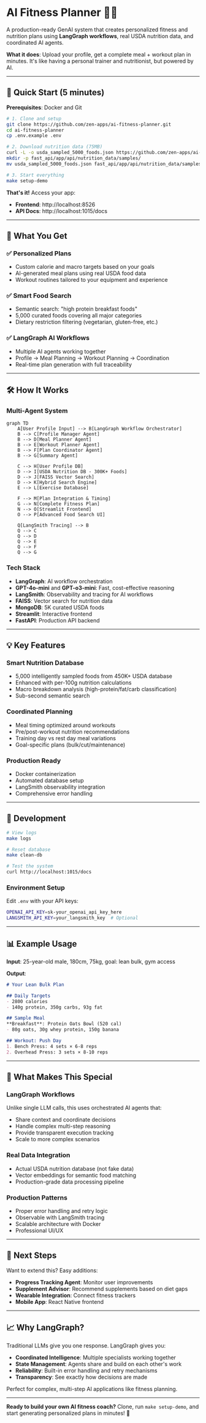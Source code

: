 # AI Fitness Planner 🏋️‍♂️

A production-ready GenAI system that creates personalized fitness and nutrition plans using **LangGraph workflows**, real USDA nutrition data, and coordinated AI agents.

**What it does**: Upload your profile, get a complete meal + workout plan in minutes. It's like having a personal trainer and nutritionist, but powered by AI.

---

## 🚀 Quick Start (5 minutes)

**Prerequisites**: Docker and Git

```bash
# 1. Clone and setup
git clone https://github.com/zen-apps/ai-fitness-planner.git
cd ai-fitness-planner
cp .env.example .env

# 2. Download nutrition data (75MB)
curl -L -o usda_sampled_5000_foods.json https://github.com/zen-apps/ai-fitness-planner/releases/download/v1.0.0/usda_sampled_5000_foods.json
mkdir -p fast_api/app/api/nutrition_data/samples/
mv usda_sampled_5000_foods.json fast_api/app/api/nutrition_data/samples/

# 3. Start everything
make setup-demo
```

**That's it!** Access your app:
- **Frontend**: http://localhost:8526
- **API Docs**: http://localhost:1015/docs

---

## 🎯 What You Get

### ✅ **Personalized Plans**
- Custom calorie and macro targets based on your goals
- AI-generated meal plans using real USDA food data
- Workout routines tailored to your equipment and experience

### ✅ **Smart Food Search**
- Semantic search: "high protein breakfast foods" 
- 5,000 curated foods covering all major categories
- Dietary restriction filtering (vegetarian, gluten-free, etc.)

### ✅ **LangGraph AI Workflows**
- Multiple AI agents working together
- Profile → Meal Planning → Workout Planning → Coordination
- Real-time plan generation with full traceability

---

## 🛠️ How It Works

### **Multi-Agent System**

```mermaid
graph TD
    A[User Profile Input] --> B[LangGraph Workflow Orchestrator]
    B --> C[Profile Manager Agent]
    B --> D[Meal Planner Agent]
    B --> E[Workout Planner Agent]
    B --> F[Plan Coordinator Agent]
    B --> G[Summary Agent]
    
    C --> H[User Profile DB]
    D --> I[USDA Nutrition DB - 300K+ Foods]
    D --> J[FAISS Vector Search]
    D --> K[Hybrid Search Engine]
    E --> L[Exercise Database]
    
    F --> M[Plan Integration & Timing]
    G --> N[Complete Fitness Plan]
    N --> O[Streamlit Frontend]
    O --> P[Advanced Food Search UI]
    
    Q[LangSmith Tracing] --> B
    Q --> C
    Q --> D
    Q --> E
    Q --> F
    Q --> G
```

### **Tech Stack**
- **LangGraph**: AI workflow orchestration
- **GPT-4o-mini** and **GPT-o3-mini**: Fast, cost-effective reasoning
- **LangSmith**: Observability and tracing for AI workflows
- **FAISS**: Vector search for nutrition data
- **MongoDB**: 5K curated USDA foods
- **Streamlit**: Interactive frontend
- **FastAPI**: Production API backend

---

## 💡 Key Features

### **Smart Nutrition Database**
- 5,000 intelligently sampled foods from 450K+ USDA database
- Enhanced with per-100g nutrition calculations
- Macro breakdown analysis (high-protein/fat/carb classification)
- Sub-second semantic search

### **Coordinated Planning**
- Meal timing optimized around workouts
- Pre/post-workout nutrition recommendations
- Training day vs rest day meal variations
- Goal-specific plans (bulk/cut/maintenance)

### **Production Ready**
- Docker containerization
- Automated database setup
- LangSmith observability integration
- Comprehensive error handling

---

## 🔧 Development

```bash
# View logs
make logs

# Reset database
make clean-db

# Test the system
curl http://localhost:1015/docs
```

### **Environment Setup**
Edit `.env` with your API keys:
```bash
OPENAI_API_KEY=sk-your_openai_api_key_here
LANGSMITH_API_KEY=your_langsmith_key  # Optional
```

---

## 📊 Example Usage

**Input**: 25-year-old male, 180cm, 75kg, goal: lean bulk, gym access

**Output**:
```markdown
# Your Lean Bulk Plan

## Daily Targets
- 2800 calories
- 140g protein, 350g carbs, 93g fat

## Sample Meal
**Breakfast**: Protein Oats Bowl (520 cal)
- 80g oats, 30g whey protein, 150g banana

## Workout: Push Day
1. Bench Press: 4 sets × 6-8 reps
2. Overhead Press: 3 sets × 8-10 reps
```

---

## 🎨 What Makes This Special

### **LangGraph Workflows**
Unlike single LLM calls, this uses orchestrated AI agents that:
- Share context and coordinate decisions
- Handle complex multi-step reasoning
- Provide transparent execution tracking
- Scale to more complex scenarios

### **Real Data Integration**
- Actual USDA nutrition database (not fake data)
- Vector embeddings for semantic food matching
- Production-grade data processing pipeline

### **Production Patterns**
- Proper error handling and retry logic
- Observable with LangSmith tracing
- Scalable architecture with Docker
- Professional UI/UX

---

## 🚀 Next Steps

Want to extend this? Easy additions:
- **Progress Tracking Agent**: Monitor user improvements
- **Supplement Advisor**: Recommend supplements based on diet gaps
- **Wearable Integration**: Connect fitness trackers
- **Mobile App**: React Native frontend

---

## 📈 Why LangGraph?

Traditional LLMs give you one response. LangGraph gives you:
- **Coordinated Intelligence**: Multiple specialists working together
- **State Management**: Agents share and build on each other's work
- **Reliability**: Built-in error handling and retry mechanisms
- **Transparency**: See exactly how decisions are made

Perfect for complex, multi-step AI applications like fitness planning.

---

**Ready to build your own AI fitness coach?** Clone, run `make setup-demo`, and start generating personalized plans in minutes! 💪